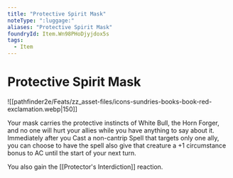 ```yaml
---
title: "Protective Spirit Mask"
noteType: ":luggage:"
aliases: "Protective Spirit Mask"
foundryId: Item.Wn98PHoDjyjdox5s
tags:
  - Item
---
```


# Protective Spirit Mask
![[pathfinder2e/Feats/zz_asset-files/icons-sundries-books-book-red-exclamation.webp|150]]

Your mask carries the protective instincts of White Bull, the Horn Forger, and no one will hurt your allies while you have anything to say about it. Immediately after you Cast a non-cantrip Spell that targets only one ally, you can choose to have the spell also give that creature a +1 circumstance bonus to AC until the start of your next turn. 

You also gain the [[Protector's Interdiction]] reaction. 
